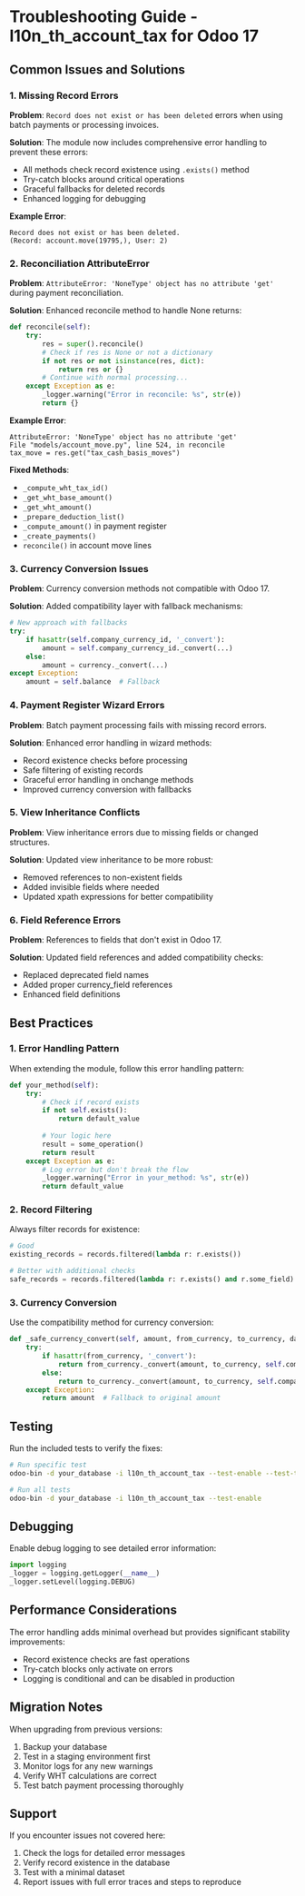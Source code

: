 # Troubleshooting Guide - l10n_th_account_tax for Odoo 17

## Common Issues and Solutions

### 1. Missing Record Errors

**Problem**: `Record does not exist or has been deleted` errors when using batch payments or processing invoices.

**Solution**: The module now includes comprehensive error handling to prevent these errors:

- All methods check record existence using `.exists()` method
- Try-catch blocks around critical operations
- Graceful fallbacks for deleted records
- Enhanced logging for debugging

**Example Error**:
```
Record does not exist or has been deleted.
(Record: account.move(19795,), User: 2)
```

### 2. Reconciliation AttributeError

**Problem**: `AttributeError: 'NoneType' object has no attribute 'get'` during payment reconciliation.

**Solution**: Enhanced reconcile method to handle None returns:

```python
def reconcile(self):
    try:
        res = super().reconcile()
        # Check if res is None or not a dictionary
        if not res or not isinstance(res, dict):
            return res or {}
        # Continue with normal processing...
    except Exception as e:
        _logger.warning("Error in reconcile: %s", str(e))
        return {}
```

**Example Error**:
```
AttributeError: 'NoneType' object has no attribute 'get'
File "models/account_move.py", line 524, in reconcile
tax_move = res.get("tax_cash_basis_moves")
```

**Fixed Methods**:
- `_compute_wht_tax_id()`
- `_get_wht_base_amount()`
- `_get_wht_amount()`
- `_prepare_deduction_list()`
- `_compute_amount()` in payment register
- `_create_payments()`
- `reconcile()` in account move lines

### 3. Currency Conversion Issues

**Problem**: Currency conversion methods not compatible with Odoo 17.

**Solution**: Added compatibility layer with fallback mechanisms:

```python
# New approach with fallbacks
try:
    if hasattr(self.company_currency_id, '_convert'):
        amount = self.company_currency_id._convert(...)
    else:
        amount = currency._convert(...)
except Exception:
    amount = self.balance  # Fallback
```

### 4. Payment Register Wizard Errors

**Problem**: Batch payment processing fails with missing record errors.

**Solution**: Enhanced error handling in wizard methods:

- Record existence checks before processing
- Safe filtering of existing records
- Graceful error handling in onchange methods
- Improved currency conversion with fallbacks

### 5. View Inheritance Conflicts

**Problem**: View inheritance errors due to missing fields or changed structures.

**Solution**: Updated view inheritance to be more robust:

- Removed references to non-existent fields
- Added invisible fields where needed
- Updated xpath expressions for better compatibility

### 6. Field Reference Errors

**Problem**: References to fields that don't exist in Odoo 17.

**Solution**: Updated field references and added compatibility checks:

- Replaced deprecated field names
- Added proper currency_field references
- Enhanced field definitions

## Best Practices

### 1. Error Handling Pattern

When extending the module, follow this error handling pattern:

```python
def your_method(self):
    try:
        # Check if record exists
        if not self.exists():
            return default_value
            
        # Your logic here
        result = some_operation()
        return result
    except Exception as e:
        # Log error but don't break the flow
        _logger.warning("Error in your_method: %s", str(e))
        return default_value
```

### 2. Record Filtering

Always filter records for existence:

```python
# Good
existing_records = records.filtered(lambda r: r.exists())

# Better with additional checks
safe_records = records.filtered(lambda r: r.exists() and r.some_field)
```

### 3. Currency Conversion

Use the compatibility method for currency conversion:

```python
def _safe_currency_convert(self, amount, from_currency, to_currency, date):
    try:
        if hasattr(from_currency, '_convert'):
            return from_currency._convert(amount, to_currency, self.company_id, date)
        else:
            return to_currency._convert(amount, to_currency, self.company_id, date)
    except Exception:
        return amount  # Fallback to original amount
```

## Testing

Run the included tests to verify the fixes:

```bash
# Run specific test
odoo-bin -d your_database -i l10n_th_account_tax --test-enable --test-tags test_missing_record_handling

# Run all tests
odoo-bin -d your_database -i l10n_th_account_tax --test-enable
```

## Debugging

Enable debug logging to see detailed error information:

```python
import logging
_logger = logging.getLogger(__name__)
_logger.setLevel(logging.DEBUG)
```

## Performance Considerations

The error handling adds minimal overhead but provides significant stability improvements:

- Record existence checks are fast operations
- Try-catch blocks only activate on errors
- Logging is conditional and can be disabled in production

## Migration Notes

When upgrading from previous versions:

1. Backup your database
2. Test in a staging environment first
3. Monitor logs for any new warnings
4. Verify WHT calculations are correct
5. Test batch payment processing thoroughly

## Support

If you encounter issues not covered here:

1. Check the logs for detailed error messages
2. Verify record existence in the database
3. Test with a minimal dataset
4. Report issues with full error traces and steps to reproduce